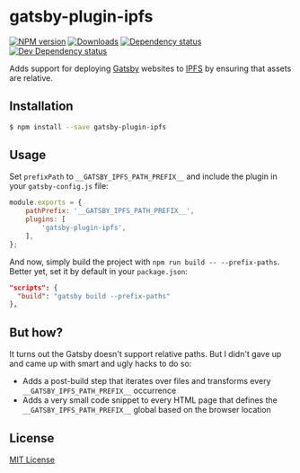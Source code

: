 # gatsby-plugin-ipfs

[![NPM version][npm-image]][npm-url] [![Downloads][downloads-image]][npm-url] [![Dependency status][david-dm-image]][david-dm-url] [![Dev Dependency status][david-dm-dev-image]][david-dm-dev-url]

[npm-url]:https://npmjs.org/package/gatsby-plugin-ipfs
[npm-image]:https://img.shields.io/npm/v/gatsby-plugin-ipfs.svg
[downloads-image]:https://img.shields.io/npm/dm/gatsby-plugin-ipfs.svg
[david-dm-url]:https://david-dm.org/moxystudio/gatsby-plugin-ipfs
[david-dm-image]:https://img.shields.io/david/moxystudio/gatsby-plugin-ipfs.svg
[david-dm-dev-url]:https://david-dm.org/moxystudio/gatsby-plugin-ipfs?type=dev
[david-dm-dev-image]:https://img.shields.io/david/dev/moxystudio/gatsby-plugin-ipfs.svg

Adds support for deploying [Gatsby](https://www.gatsbyjs.org/) websites to [IPFS](https://ipfs.io/) by ensuring that assets are relative.


## Installation

```sh
$ npm install --save gatsby-plugin-ipfs
```


## Usage

Set `prefixPath` to `__GATSBY_IPFS_PATH_PREFIX__` and include the plugin in your `gatsby-config.js` file:

```js
module.exports = {
    pathPrefix: '__GATSBY_IPFS_PATH_PREFIX__',
    plugins: [
        'gatsby-plugin-ipfs',
    ],
};
```

And now, simply build the project with `npm run build -- --prefix-paths`. Better yet, set it by default in your `package.json`:

```json
"scripts": {
  "build": "gatsby build --prefix-paths"
},
```


## But how?

It turns out the Gatsby doesn't support relative paths. But I didn't gave up and came up with smart and ugly hacks to do so:

- Adds a post-build step that iterates over files and transforms every `__GATSBY_IPFS_PATH_PREFIX__` occurrence
- Adds a very small code snippet to every HTML page that defines the `__GATSBY_IPFS_PATH_PREFIX__` global based on the browser location


## License

[MIT License](http://opensource.org/licenses/MIT)
